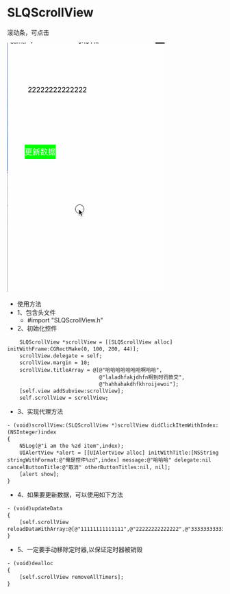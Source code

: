 # SLQScrollView
滚动条，可点击

![](scrollView.gif)

- 使用方法
- 1、包含头文件 
  - #import "SLQScrollView.h"
- 2、初始化控件
  
```objc
    SLQScrollView *scrollView = [[SLQScrollView alloc] initWithFrame:CGRectMake(0, 100, 200, 44)];
    scrollView.delegate = self;
    scrollView.margin = 10;
    scrollView.titleArray = @[@"哈哈哈哈哈哈哈啊哈哈",
                              @"laladhfakjdhfn啊到时罚款交",
                              @"hahhahakdhfkhroijewoi"];
    [self.view addSubview:scrollView];
    self.scrollView = scrollView;
```
- 3、实现代理方法

```objc
- (void)scrollView:(SLQScrollView *)scrollView didClickItemWithIndex:(NSInteger)index
{
    NSLog(@"i am the %zd item",index);
    UIAlertView *alert = [[UIAlertView alloc] initWithTitle:[NSString stringWithFormat:@"俺是控件%zd",index] message:@"哈哈哈" delegate:nil cancelButtonTitle:@"取消" otherButtonTitles:nil, nil];
    [alert show];
}
```
- 4、如果要更新数据，可以使用如下方法

```objc
- (void)updateData
{
    [self.scrollView  reloadDataWithArray:@[@"11111111111111",@"22222222222222",@"33333333333333",@"4444444444444444"]];
}
```

- 5、一定要手动移除定时器,以保证定时器被销毁

```objc
- (void)dealloc
{
    [self.scrollView removeAllTimers];
}
```
